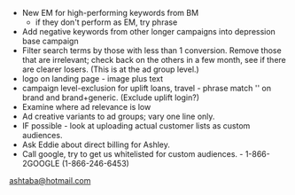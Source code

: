 * New EM for high-performing keywords from BM
    * if they don't perform as EM, try phrase
* Add negative keywords from other longer campaigns into depression base campaign
* Filter search terms by those with less than 1 conversion. Remove those that are irrelevant; check back on the others in a few month, see if there are clearer losers. (This is at the ad group level.)
* logo on landing page - image plus text
* campaign level-exclusion for uplift loans, travel - phrase match '' on brand and brand+generic. (Exclude uplift login?)
* Examine where ad relevance is low
* Ad creative variants to ad groups; vary one line only. 
* IF possible - look at uploading actual customer lists as custom audiences. 
* Ask Eddie about direct billing for Ashley. 
* Call google, try to get us whitelisted for custom audiences. - 1-866-2GOOGLE (1-866-246-6453)

ashtaba@hotmail.com


